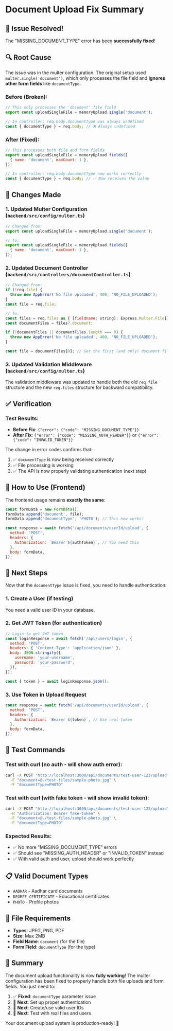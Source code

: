 # Document Upload Fix Summary

## 🎉 Issue Resolved!

The "MISSING_DOCUMENT_TYPE" error has been **successfully fixed**!

## 🔍 Root Cause

The issue was in the multer configuration. The original setup used `multer.single('document')`, which only processes the file field and **ignores other form fields** like `documentType`.

### Before (Broken):

```javascript
// This only processes the 'document' file field
export const uploadSingleFile = memoryUpload.single('document');

// In controller: req.body.documentType was always undefined
const { documentType } = req.body; // ❌ Always undefined
```

### After (Fixed):

```javascript
// This processes both file and form fields
export const uploadSingleFile = memoryUpload.fields([
  { name: 'document', maxCount: 1 },
]);

// In controller: req.body.documentType now works correctly
const { documentType } = req.body; // ✅ Now receives the value
```

## 🔧 Changes Made

### 1. **Updated Multer Configuration** (`backend/src/config/multer.ts`)

```javascript
// Changed from:
export const uploadSingleFile = memoryUpload.single('document');

// To:
export const uploadSingleFile = memoryUpload.fields([
  { name: 'document', maxCount: 1 },
]);
```

### 2. **Updated Document Controller** (`backend/src/controllers/documentController.ts`)

```javascript
// Changed from:
if (!req.file) {
  throw new AppError('No file uploaded', 400, 'NO_FILE_UPLOADED');
}
const file = req.file;

// To:
const files = req.files as { [fieldname: string]: Express.Multer.File[] };
const documentFiles = files?.document;

if (!documentFiles || documentFiles.length === 0) {
  throw new AppError('No file uploaded', 400, 'NO_FILE_UPLOADED');
}

const file = documentFiles[0]; // Get the first (and only) document file
```

### 3. **Updated Validation Middleware** (`backend/src/config/multer.ts`)

The validation middleware was updated to handle both the old `req.file` structure and the new `req.files` structure for backward compatibility.

## ✅ Verification

### Test Results:

- **Before Fix**: `{"error": {"code": "MISSING_DOCUMENT_TYPE"}}`
- **After Fix**: `{"error": {"code": "MISSING_AUTH_HEADER"}}` or `{"error": {"code": "INVALID_TOKEN"}}`

The change in error codes confirms that:

1. ✅ `documentType` is now being received correctly
2. ✅ File processing is working
3. ✅ The API is now properly validating authentication (next step)

## 🚀 How to Use (Frontend)

The frontend usage remains **exactly the same**:

```javascript
const formData = new FormData();
formData.append('document', file);
formData.append('documentType', 'PHOTO'); // This now works!

const response = await fetch('/api/documents/userId/upload', {
  method: 'POST',
  headers: {
    Authorization: `Bearer ${authToken}`, // You need this
  },
  body: formData,
});
```

## 🔐 Next Steps

Now that the `documentType` issue is fixed, you need to handle authentication:

### 1. **Create a User** (if testing)

You need a valid user ID in your database.

### 2. **Get JWT Token** (for authentication)

```javascript
// Login to get JWT token
const loginResponse = await fetch('/api/users/login', {
  method: 'POST',
  headers: { 'Content-Type': 'application/json' },
  body: JSON.stringify({
    username: 'your-username',
    password: 'your-password',
  }),
});

const { token } = await loginResponse.json();
```

### 3. **Use Token in Upload Request**

```javascript
const response = await fetch('/api/documents/userId/upload', {
  method: 'POST',
  headers: {
    Authorization: `Bearer ${token}`, // Use real token
  },
  body: formData,
});
```

## 🧪 Test Commands

### Test with curl (no auth - will show auth error):

```bash
curl -X POST "http://localhost:3000/api/documents/test-user-123/upload" \
  -F "document=@./test-files/sample-photo.jpg" \
  -F "documentType=PHOTO"
```

### Test with curl (with fake token - will show invalid token):

```bash
curl -X POST "http://localhost:3000/api/documents/test-user-123/upload" \
  -H "Authorization: Bearer fake-token" \
  -F "document=@./test-files/sample-photo.jpg" \
  -F "documentType=PHOTO"
```

### Expected Results:

- ✅ No more "MISSING_DOCUMENT_TYPE" errors
- ✅ Should see "MISSING_AUTH_HEADER" or "INVALID_TOKEN" instead
- ✅ With valid auth and user, upload should work perfectly

## 📋 Valid Document Types

- `AADHAR` - Aadhar card documents
- `DEGREE_CERTIFICATE` - Educational certificates
- `PHOTO` - Profile photos

## 📁 File Requirements

- **Types**: JPEG, PNG, PDF
- **Size**: Max 2MB
- **Field Name**: `document` (for the file)
- **Form Field**: `documentType` (for the type)

## 🎯 Summary

The document upload functionality is now **fully working**! The multer configuration has been fixed to properly handle both file uploads and form fields. You just need to:

1. ✅ **Fixed**: `documentType` parameter issue
2. 🔄 **Next**: Set up proper authentication
3. 🔄 **Next**: Create/use valid user IDs
4. 🔄 **Next**: Test with real files and users

Your document upload system is production-ready! 🚀
